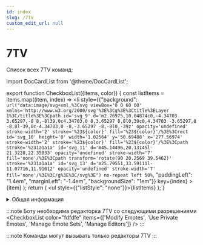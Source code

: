 ```yaml
---
id: index
slug: /7TV
custom_edit_url: null
---
```


# 7TV

Список всех 7TV команд:

import DocCardList from '@theme/DocCardList';

<DocCardList />

export function CheckboxList({items, color}) {
    const listItems = items.map((item, index) =>
        <li
            style={{"background": `url("data:image/svg+xml,%3Csvg viewBox='0 0 60 60' xmlns='http://www.w3.org/2000/svg'%3E%3Cg%3E%3Ctitle%3ELayer 1%3C/title%3E%3Cpath id='svg_9' d='m2.76975,10.04874c0,-4.34703 3.65297,-8 8,-8l39,0c4.34703,0 8,3.65297 8,8l0,39c0,4.34703 -3.65297,8 -8,8l-39,0c-4.34703,0 -8,-3.65297 -8,-8l0,-39z' opacity='undefined' stroke-width='2' stroke='%23${color}' fill='%23${color}'/%3E%3Crect id='svg_10' height='0' width='1.02564' y='50.69488' x='277.56974' stroke-width='2' stroke='%23${color}' fill='%23${color}'/%3E%3Cpath stroke='%231a1a1a' id='svg_11' d='m45.14496,20.13145l-21.3228,22.35033' opacity='undefined' stroke-width='7' fill='none'/%3E%3Cpath transform='rotate(90 20.2569 39.5462)' stroke='%231a1a1a' id='svg_13' d='m25.79551,33.59111l-11.07716,11.91012' opacity='undefined' stroke-width='7' fill='none'/%3E%3C/g%3E%3C/svg%3E") no-repeat left 50%`, "paddingLeft": "1.4em", "marginLeft": "-1.4em", "backgroundSize": "1em"}}
            key={index}
        >
            {item}
        </li>
    );
    return (
        <ul style={{"listStyle": "none"}}>{listItems}</ul>
    );
}

<details>
  <summary>Общая информация</summary>
  <ul>
    <li><b>Название:</b> 7add</li>
    <li><b>Элиасы:</b> 7del, 7alias, 7editor, 7editors, 7set, 7sets, 7origin, 7copy</li>
    <li><b>Кулдаун:</b> общий 3 секунды</li>
  </ul>
</details>

:::note Боту необходима редакторка 7TV со следующими разрешениями
<CheckboxList color="fdfdfe" items={['Modify Emotes', 'Use Private Emotes', 'Manage Emote Sets', 'Manage Editors']} />
:::

:::note Команды могут вызывать только редакторы 7TV
:::